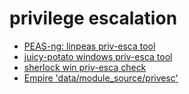 # privilege escalation

* [PEAS-ng: linpeas priv-esca tool](https://github.com/carlospolop/PEASS-ng)
* [juicy-potato windows priv-esca tool](https://github.com/ohpe/juicy-potato)
* [sherlock win priv-esca check](https://github.com/rasta-mouse/Sherlock)
* [Empire 'data/module_source/privesc'](https://github.com/EmpireProject/Empire)
